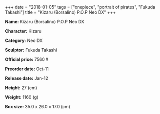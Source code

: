 +++
date = "2018-01-05"
tags = ["onepiece", "portrait of pirates", "Fukuda Takashi"]
title = "Kizaru (Borsalino) P.O.P Neo DX"
+++

**Name:** Kizaru (Borsalino) P.O.P Neo DX

**Character:** Kizaru

**Category:** Neo DX 

**Sculptor:** Fukuda Takashi

**Official price:** 7560 ¥

**Preorder date:** Oct-11

**Release date:** Jan-12

**Height:** 27 (cm)

**Weight:** 1160 (g)

**Box size:** 35.0 x 26.0 x 17.0 (cm)


